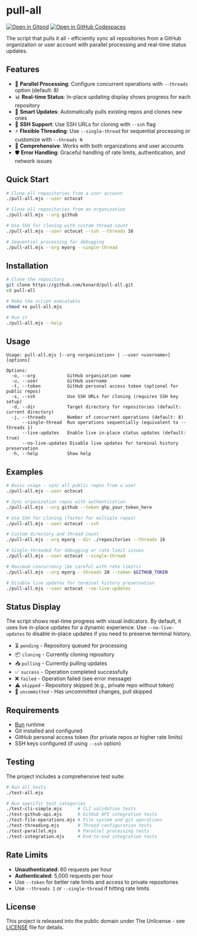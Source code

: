 # pull-all

[![Open in Gitpod](https://img.shields.io/badge/Gitpod-ready--to--code-f29718?style=flat-square&logo=gitpod)](https://gitpod.io/#https://github.com/konard/pull-all)
[![Open in GitHub Codespaces](https://img.shields.io/badge/GitHub%20Codespaces-Open-181717?style=flat-square&logo=github)](https://github.com/codespaces/new?hide_repo_select=true&ref=main&repo=konard/pull-all)

The script that pulls it all - efficiently sync all repositories from a GitHub organization or user account with parallel processing and real-time status updates.

## Features

- 🚀 **Parallel Processing**: Configure concurrent operations with `--threads` option (default: 8)
- 📊 **Real-time Status**: In-place updating display shows progress for each repository
- 🔄 **Smart Updates**: Automatically pulls existing repos and clones new ones
- 🔐 **SSH Support**: Use SSH URLs for cloning with `--ssh` flag
- ⚡ **Flexible Threading**: Use `--single-thread` for sequential processing or customize with `--threads N`
- 🎯 **Comprehensive**: Works with both organizations and user accounts
- 🛡️ **Error Handling**: Graceful handling of rate limits, authentication, and network issues

## Quick Start

```bash
# Clone all repositories from a user account
./pull-all.mjs --user octocat

# Clone all repositories from an organization
./pull-all.mjs --org github

# Use SSH for cloning with custom thread count
./pull-all.mjs --user octocat --ssh --threads 16

# Sequential processing for debugging
./pull-all.mjs --org myorg --single-thread
```

## Installation

```bash
# Clone the repository
git clone https://github.com/konard/pull-all.git
cd pull-all

# Make the script executable
chmod +x pull-all.mjs

# Run it
./pull-all.mjs --help
```

## Usage

```
Usage: pull-all.mjs [--org <organization> | --user <username>] [options]

Options:
  -o, --org            GitHub organization name
  -u, --user           GitHub username  
  -t, --token          GitHub personal access token (optional for public repos)
  -s, --ssh            Use SSH URLs for cloning (requires SSH key setup)
  -d, --dir            Target directory for repositories (default: current directory)
  -j, --threads        Number of concurrent operations (default: 8)
      --single-thread  Run operations sequentially (equivalent to --threads 1)
      --live-updates   Enable live in-place status updates (default: true)
      --no-live-updates Disable live updates for terminal history preservation
  -h, --help           Show help
```

## Examples

```bash
# Basic usage - sync all public repos from a user
./pull-all.mjs --user octocat

# Sync organization repos with authentication
./pull-all.mjs --org github --token ghp_your_token_here

# Use SSH for cloning (faster for multiple repos)
./pull-all.mjs --user octocat --ssh

# Custom directory and thread count
./pull-all.mjs --org myorg --dir ./repositories --threads 16

# Single-threaded for debugging or rate limit issues
./pull-all.mjs --user octocat --single-thread

# Maximum concurrency (be careful with rate limits)
./pull-all.mjs --org myorg --threads 20 --token $GITHUB_TOKEN

# Disable live updates for terminal history preservation
./pull-all.mjs --user octocat --no-live-updates
```

## Status Display

The script shows real-time progress with visual indicators. By default, it uses live in-place updates for a dynamic experience. Use `--no-live-updates` to disable in-place updates if you need to preserve terminal history.

- ⏳ `pending` - Repository queued for processing
- 📦 `cloning` - Currently cloning repository  
- 📥 `pulling` - Currently pulling updates
- ✅ `success` - Operation completed successfully
- ❌ `failed` - Operation failed (see error message)
- ⚠️ `skipped` - Repository skipped (e.g., private repo without token)
- 🔄 `uncommitted` - Has uncommitted changes, pull skipped

## Requirements

- [Bun](https://bun.sh/) runtime
- Git installed and configured
- GitHub personal access token (for private repos or higher rate limits)
- SSH keys configured (if using `--ssh` option)

## Testing

The project includes a comprehensive test suite:

```bash
# Run all tests
./test-all.mjs

# Run specific test categories
./test-cli-simple.mjs      # CLI validation tests
./test-github-api.mjs      # GitHub API integration tests  
./test-file-operations.mjs # File system and git operations
./test-threading.mjs       # Thread configuration tests
./test-parallel.mjs        # Parallel processing tests
./test-integration.mjs     # End-to-end integration tests
```

## Rate Limits

- **Unauthenticated**: 60 requests per hour
- **Authenticated**: 5,000 requests per hour
- Use `--token` for better rate limits and access to private repositories
- Use `--threads 1` or `--single-thread` if hitting rate limits

## License

This project is released into the public domain under The Unlicense - see [LICENSE](LICENSE) file for details.
